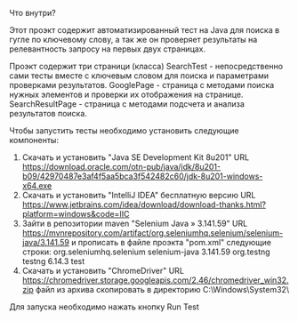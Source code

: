 Что внутри?

Этот проэкт содержит автоматизированный тест на Java для поиска в гугле по ключевому слову, а так же он проверяет
 результаты на релевантность запросу на первых двух страницах.

 Проэкт содержит три страници (класса)
SearchTest - непосредственно сами тесты вместе с ключевым словом для поиска и параметрами проверками результатов.
GooglePage - страница с методами поиска нужных элементов и проверки их отображения на странице.
SearchResultPage - страница с методами подсчета и анализа результатов поиска.

Чтобы запустить тесты необходимо установить следующие компоненты:

1. Скачать и установить "Java SE Development Kit 8u201"
URL https://download.oracle.com/otn-pub/java/jdk/8u201-b09/42970487e3af4f5aa5bca3f542482c60/jdk-8u201-windows-x64.exe
2. Скачать и установить "IntelliJ IDEA" бесплатную версию
URL https://www.jetbrains.com/idea/download/download-thanks.html?platform=windows&code=IIC
3. Зайти в репозитории maven "Selenium Java » 3.141.59"
URL https://mvnrepository.com/artifact/org.seleniumhq.selenium/selenium-java/3.141.59
и прописать в файле проэкта "pom.xml" следующие строки:
    <dependencies>
                <dependency>
                    <groupId>org.seleniumhq.selenium</groupId>
                    <artifactId>selenium-java</artifactId>
                    <version>3.141.59</version>
                </dependency>
                <dependency>
                    <groupId>org.testng</groupId>
                    <artifactId>testng</artifactId>
                    <version>6.14.3</version>
                    <scope>test</scope>
                </dependency>
    </dependencies>
4. Скачать и установить "ChromeDriver"
URL https://chromedriver.storage.googleapis.com/2.46/chromedriver_win32.zip
файл из архива скопировать в директорию C:\Windows\System32\

Для запуска необходимо нажать кнопку Run Test